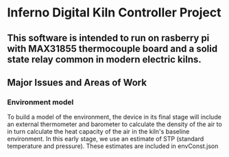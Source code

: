 # Inferno Digital Kiln Controller Project

## This software is intended to run on rasberry pi with MAX31855 thermocouple board and a solid state relay common in modern electric kilns.



## Major Issues and Areas of Work

### Environment model

To build a model of the environment, the device in its final stage will include an external thermometer and barometer to calculate the density of the air to in turn calculate the heat capacity of the air in the kiln's baseline environment. In this early stage, we use an estimate of STP (standard temperature and pressure). These estimates are included in envConst.json

